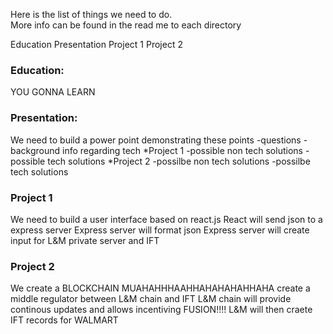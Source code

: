 Here is the list of things we need to do.  
More info can be found in the read me to each directory

Education
Presentation
Project 1
Project 2


### Education:
YOU GONNA LEARN

### Presentation:
We need to build a power point demonstrating these points 
-questions
-background info regarding tech
*Project 1
-possible non tech solutions
-possible tech solutions
*Project 2
-possilbe non tech solutions
-possilbe tech solutions <br>

### Project 1
We need to build a user interface based on react.js
React will send json to a express server
Express server will format json
Express server will create input for L&M private server and IFT

### Project 2
We create a BLOCKCHAIN 
MUAHAHHHAAHHAHAHAHAHHAHA
create a middle regulator between L&M chain and IFT
L&M chain will provide continous updates and allows incentiving 
FUSION!!!!
L&M will then craete IFT records for WALMART


